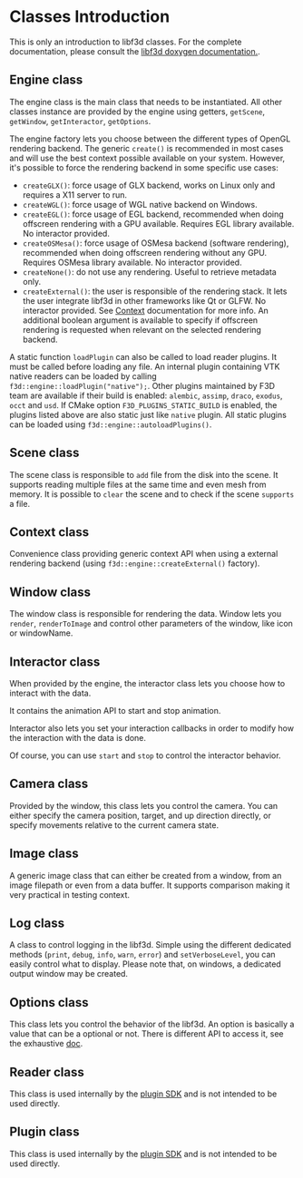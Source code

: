# Classes Introduction

This is only an introduction to libf3d classes.
For the complete documentation, please consult the [libf3d doxygen documentation.](https://f3d.app/doc/libf3d/doxygen/).

## Engine class

The engine class is the main class that needs to be instantiated. All other classes instance are provided by the engine using getters, `getScene`, `getWindow`, `getInteractor`, `getOptions`.

The engine factory lets you choose between the different types of OpenGL rendering backend.
The generic `create()` is recommended in most cases and will use the best context possible available on your system.
However, it's possible to force the rendering backend in some specific use cases:
* `createGLX()`: force usage of GLX backend, works on Linux only and requires a X11 server to run.
* `createWGL()`: force usage of WGL native backend on Windows.
* `createEGL()`: force usage of EGL backend, recommended when doing offscreen rendering with a GPU available. Requires EGL library available. No interactor provided.
* `createOSMesa()`: force usage of OSMesa backend (software rendering), recommended when doing offscreen rendering without any GPU. Requires OSMesa library available. No interactor provided.
* `createNone()`: do not use any rendering. Useful to retrieve metadata only.
* `createExternal()`: the user is responsible of the rendering stack. It lets the user integrate libf3d in other frameworks like Qt or GLFW. No interactor provided. See [Context](#context-class) documentation for more info.
An additional boolean argument is available to specify if offscreen rendering is requested when relevant on the selected rendering backend.

A static function `loadPlugin` can also be called to load reader plugins. It must be called before loading any file. An internal plugin containing VTK native readers can be loaded by calling `f3d::engine::loadPlugin("native");`. Other plugins maintained by F3D team are available if their build is enabled: `alembic`, `assimp`, `draco`, `exodus`, `occt` and `usd`.
If CMake option `F3D_PLUGINS_STATIC_BUILD` is enabled, the plugins listed above are also static just like `native` plugin.
All static plugins can be loaded using `f3d::engine::autoloadPlugins()`.

## Scene class

The scene class is responsible to `add` file from the disk into the scene. It supports reading multiple files at the same time and even mesh from memory.
It is possible to `clear` the scene and to check if the scene `supports` a file.

## Context class

Convenience class providing generic context API when using a external rendering backend (using `f3d::engine::createExternal()` factory).

## Window class

The window class is responsible for rendering the data.
Window lets you `render`, `renderToImage` and control other parameters of the window, like icon or windowName.

## Interactor class

When provided by the engine, the interactor class lets you choose how to interact with the data.

It contains the animation API to start and stop animation.

Interactor also lets you set your interaction callbacks in order to modify how the interaction with the data is done.

Of course, you can use `start` and `stop` to control the interactor behavior.

## Camera class

Provided by the window, this class lets you control the camera. You can either specify the camera position, target, and up direction directly, or specify movements relative to the current camera state.

## Image class

A generic image class that can either be created from a window, from an image filepath or even from a data buffer. It supports comparison making it very practical in testing context.

## Log class

A class to control logging in the libf3d. Simple using the different dedicated methods (`print`, `debug`, `info`, `warn`, `error`) and `setVerboseLevel`, you can easily control what to display. Please note that, on windows, a dedicated output window may be created.

## Options class

This class lets you control the behavior of the libf3d. An option is basically a value that can be a optional or not. There is different API to access it, see the exhaustive [doc](OPTIONS.md).

## Reader class

This class is used internally by the [plugin SDK](PLUGINS.md) and is not intended to be used directly.

## Plugin class

This class is used internally by the [plugin SDK](PLUGINS.md) and is not intended to be used directly.
